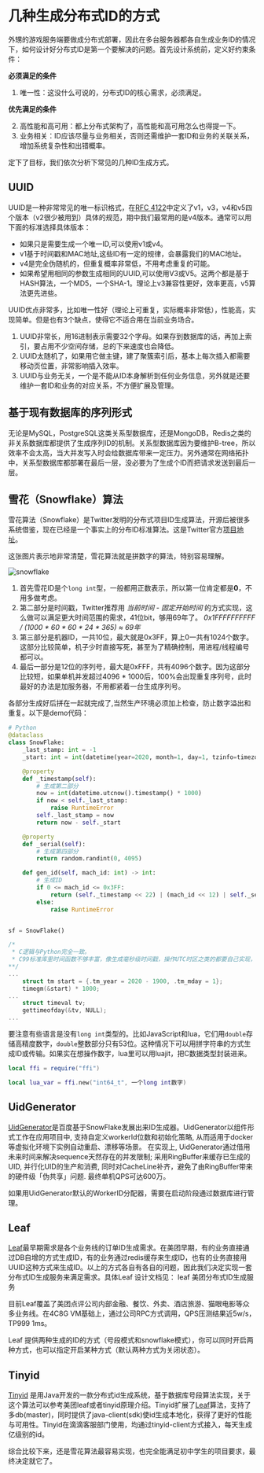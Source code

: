 # 几种生成分布式ID的方式

外甥的游戏服务端要做成分布式部署，因此在多台服务器都各自生成业务ID的情况下，如何设计好分布式ID是第一个要解决的问题。首先设计系统前，定义好约束条件：

**必须满足的条件**

1. 唯一性：这没什么可说的，分布式ID的核心需求，必须满足。

**优先满足的条件**

2. 高性能和高可用：都上分布式架构了，高性能和高可用怎么也得提一下。
3. 业务相关：ID应该尽量与业务相关，否则还需维护一套ID和业务的关联关系，增加系统复杂性和出错概率。

定下了目标，我们依次分析下常见的几种ID生成方式。

## UUID

UUID是一种非常常见的唯一标识格式，在[RFC 4122](https://tools.ietf.org/html/rfc4122)中定义了v1，v3，v4和v5四个版本（v2很少被用到）具体的规范，期中我们最常用的是v4版本。通常可以用下面的标准选择具体版本：

- 如果只是需要生成一个唯一ID,可以使用v1或v4。
- v1基于时间戳和MAC地址,这些ID有一定的规律，会暴露我们的MAC地址。
- v4是完全伪随机的，但重复概率非常低，不用考虑重复的可能。
- 如果希望用相同的参数生成相同的UUID,可以使用V3或V5。这两个都是基于HASH算法，一个MD5，一个SHA-1。理论上v3兼容性更好，效率更高，v5算法更先进些。

UUID优点非常多，比如唯一性好（理论上可重复，实际概率非常低），性能高，实现简单。但是也有3个缺点，使得它不适合用在当前业务场合。

1. UUID非常长，用16进制表示需要32个字母。如果存到数据库的话，再加上索引，要占用不少空间存储，总的下来速度也会降低。
2. UUID太随机了，如果用它做主键，建了聚簇索引后，基本上每次插入都需要移动页位置，非常影响插入效率。
3. UUID与业务无关，一个是不能从ID本身解析到任何业务信息，另外就是还要维护一套ID和业务的对应关系，不方便扩展及管理。

## 基于现有数据库的序列形式

无论是MySQL，PostgreSQL这类关系型数据库，还是MongoDB，Redis之类的非关系数据库都提供了生成序列ID的机制。关系型数据库因为要维护B-tree，所以效率不会太高，当大并发写入时会给数据库带来一定压力。另外通常在网络拓扑中，关系型数据库都部署在最后一层，没必要为了生成个ID而把请求发送到最后一层。

## 雪花（Snowflake）算法

雪花算法（Snowflake）是Twitter发明的分布式项目ID生成算法，开源后被很多系统借鉴，现在已经是一个事实上的分布ID标准算法。这是Twitter官方[项目地址](https://developer.twitter.com/ja/docs/basics/twitter-ids)。

这张图片表示地非常清楚，雪花算法就是拼数字的算法，特别容易理解。

![snowflake](https://pic1.zhimg.com/80/v2-89659f2e11fdbdacd672a26b7be42068_1440w.jpg)

1. 首先雪花ID是个`long int`型，一般都用正数表示，所以第一位肯定都是**0**，不用多做考虑。
1. 第二部分是时间戳，Twitter推荐用 *当前时间 - 固定开始时间* 的方式实现，这么做可以满足更大时间范围的需求，41位bit，够用69年了。 *0x1FFFFFFFFFF / (1000 * 60 * 60 * 24 * 365) ≈ 69年*  
1. 第三部分是机器ID，一共10位，最大就是0x3FF，算上0一共有1024个数字。这部分比较简单，机子少时直接写死，甚至为了精确控制，用进程/线程编号都可以。
1. 最后一部分是12位的序列号，最大是0xFFF，共有4096个数字。因为这部分比较短，如果单机并发超过4096 * 1000后，100%会出现重复序列号，此时最好的办法是加服务器，不用都紧着一台生成序列号。

各部分生成好后拼在一起就完成了,当然生产环境必须加上检查，防止数字溢出和重复。以下是demo代码：

```py
# Python
@dataclass
class SnowFlake:
    _last_stamp: int = -1
    _start: int = int(datetime(year=2020, month=1, day=1, tzinfo=timezone.utc).timestamp() * 1000)

    @property
    def _timestamp(self):
        # 生成第二部分
        now = int(datetime.utcnow().timestamp() * 1000)
        if now < self._last_stamp:
            raise RuntimeError
        self._last_stamp = now
        return now - self._start

    @property
    def _serial(self):
        # 生成第四部分
        return random.randint(0, 4095)

    def gen_id(self, mach_id: int) -> int:
        # 生成ID
        if 0 <= mach_id <= 0x3FF:
            return (self._timestamp << 22) | (mach_id << 12) | self._serial
        else:
            raise RuntimeError


sf = SnowFlake()
```

```c
/*
 * C逻辑与Python完全一致。
 * C99标准库里时间函数不够丰富，像生成毫秒级时间戳，操作UTC时区之类的都要自己实现，所以我们可以用*nix的time库。
**/
...
    struct tm start = {.tm_year = 2020 - 1900, .tm_mday = 1};
    timegm(&start) * 1000;
...
    struct timeval tv;
    gettimeofday(&tv, NULL);
...
```

要注意有些语言是没有`long int`类型的。比如JavaScript和lua，它们用`double`存储高精度数字，`double`整数部分只有53位。这种情况下可以用拼字符串的方式生成ID或传输。如果实在想操作数字，lua里可以用luajit，把C数据类型封装进来。

```lua
local ffi = require("ffi")

local lua_var = ffi.new("int64_t", 一个long int数字)
```

## UidGenerator

[UidGenerator](https://github.com/baidu/uid-generator/blob/master/README.zh_cn.md)是百度基于SnowFlake发展出来ID生成器。UidGenerator以组件形式工作在应用项目中, 支持自定义workerId位数和初始化策略, 从而适用于docker等虚拟化环境下实例自动重启、漂移等场景。 在实现上, UidGenerator通过借用未来时间来解决sequence天然存在的并发限制; 采用RingBuffer来缓存已生成的UID, 并行化UID的生产和消费, 同时对CacheLine补齐，避免了由RingBuffer带来的硬件级「伪共享」问题. 最终单机QPS可达600万。

如果用UidGenerator默认的WorkerID分配器，需要在启动阶段通过数据库进行管理。

## Leaf

[Leaf](https://github.com/Meituan-Dianping/Leaf/blob/master/README_CN.md)最早期需求是各个业务线的订单ID生成需求。在美团早期，有的业务直接通过DB自增的方式生成ID，有的业务通过redis缓存来生成ID，也有的业务直接用UUID这种方式来生成ID。以上的方式各自有各自的问题，因此我们决定实现一套分布式ID生成服务来满足需求。具体Leaf 设计文档见： leaf 美团分布式ID生成服务

目前Leaf覆盖了美团点评公司内部金融、餐饮、外卖、酒店旅游、猫眼电影等众多业务线。在4C8G VM基础上，通过公司RPC方式调用，QPS压测结果近5w/s，TP999 1ms。

Leaf 提供两种生成的ID的方式（号段模式和snowflake模式），你可以同时开启两种方式，也可以指定开启某种方式（默认两种方式为关闭状态）。

## Tinyid
[Tinyid](https://github.com/didi/tinyid/wiki)
是用Java开发的一款分布式id生成系统，基于数据库号段算法实现，关于这个算法可以参考美团leaf或者tinyid原理介绍。Tinyid扩展了[Leaf](##Leaf)算法，支持了多db(master)，同时提供了java-client(sdk)使id生成本地化，获得了更好的性能与可用性。Tinyid在滴滴客服部门使用，均通过tinyid-client方式接入，每天生成亿级别的id。

综合比较下来，还是雪花算法最容易实现，也完全能满足初中学生的项目要求，最终决定就它了。
